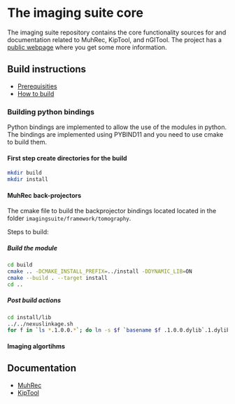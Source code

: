 # The imaging suite core
The imaging suite repository contains the core functionality sources for and documentation related to MuhRec, KipTool, and nGITool.
The project has a [public webpage](https://neutronimaging.github.io/) where you get some more information.

## Build instructions
- [Prerequisities](https://github.com/neutronimaging/imagingsuite/wiki/Prerequisites-for-building)
- [How to build](https://github.com/neutronimaging/imagingsuite/wiki/Build-instructions)

### Building python bindings
Python bindings are implemented to allow the use of the modules in python. The bindings are implemented using PYBIND11 and you need to use cmake to build them.

#### First step create directories for the build
```bash 
mkdir build
mkdir install
```

#### MuhRec back-projectors
The cmake file to build the backprojector bindings located located in the folder ````imagingsuite/framework/tomography````.

Steps to build:


##### Build the module
```bash
cd build
cmake .. -DCMAKE_INSTALL_PREFIX=../install -DDYNAMIC_LIB=ON
cmake --build . --target install
cd ..
```

##### Post build actions
```bash 
cd install/lib
../../nexuslinkage.sh
for f in `ls *.1.0.0.*`; do ln -s $f `basename $f .1.0.0.dylib`.1.dylib; done

```

#### Imaging algortihms



## Documentation
- [MuhRec](https://github.com/neutronimaging/imagingsuite/wiki/User-manual-MuhRec)
- [KipTool](https://github.com/neutronimaging/imagingsuite/wiki/User-manual-KipTool)


